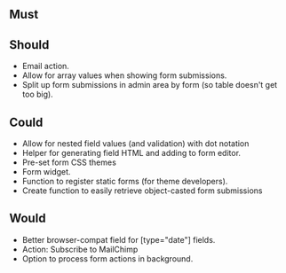 ## Must

## Should
- Email action.
- Allow for array values when showing form submissions.
- Split up form submissions in admin area by form (so table doesn't get too big).

## Could
- Allow for nested field values (and validation) with dot notation
- Helper for generating field HTML and adding to form editor.
- Pre-set form CSS themes
- Form widget.
- Function to register static forms (for theme developers).
- Create function to easily retrieve object-casted form submissions

## Would
- Better browser-compat field for [type="date"] fields.
- Action: Subscribe to MailChimp
- Option to process form actions in background.